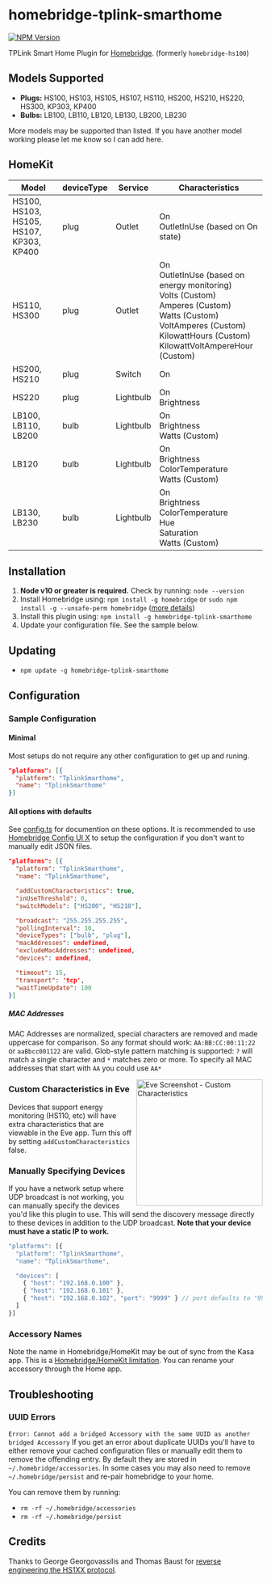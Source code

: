 <!-- markdownlint-disable MD033 -->

# homebridge-tplink-smarthome

[![NPM Version](https://img.shields.io/npm/v/homebridge-tplink-smarthome.svg)](https://www.npmjs.com/package/homebridge-tplink-smarthome)

TPLink Smart Home Plugin for [Homebridge](https://github.com/nfarina/homebridge). (formerly `homebridge-hs100`)

## Models Supported

- **Plugs:** HS100, HS103, HS105, HS107, HS110, HS200, HS210, HS220, HS300, KP303, KP400
- **Bulbs:** LB100, LB110, LB120, LB130, LB200, LB230

More models may be supported than listed. If you have another model working please let me know so I can add here.

## HomeKit

| Model                                    | deviceType | Service   | Characteristics                                                                                                                                                                                    |
| ---------------------------------------- | ---------- | --------- | -------------------------------------------------------------------------------------------------------------------------------------------------------------------------------------------------- |
| HS100, HS103, HS105, HS107, KP303, KP400 | plug       | Outlet    | On<br/>OutletInUse (based on On state)                                                                                                                                                             |
| HS110, HS300                             | plug       | Outlet    | On<br/>OutletInUse (based on energy monitoring)<br/>Volts (Custom)<br/>Amperes (Custom)<br/>Watts (Custom)<br/>VoltAmperes (Custom)<br/>KilowattHours (Custom)<br/>KilowattVoltAmpereHour (Custom) |
| HS200, HS210                             | plug       | Switch    | On                                                                                                                                                                                                 |
| HS220                                    | plug       | Lightbulb | On<br/>Brightness                                                                                                                                                                                  |
| LB100, LB110, LB200                      | bulb       | Lightbulb | On<br/>Brightness<br/>Watts (Custom)                                                                                                                                                               |
| LB120                                    | bulb       | Lightbulb | On<br/>Brightness<br/>ColorTemperature<br/>Watts (Custom)                                                                                                                                          |
| LB130, LB230                             | bulb       | Lightbulb | On<br/>Brightness<br/>ColorTemperature<br/>Hue<br/>Saturation<br/>Watts (Custom)                                                                                                                   |

## Installation

1. **Node v10 or greater is required.** Check by running: `node --version`
2. Install Homebridge using: `npm install -g homebridge` or `sudo npm install -g --unsafe-perm homebridge` ([more details](https://github.com/nfarina/homebridge#installation))
3. Install this plugin using: `npm install -g homebridge-tplink-smarthome`
4. Update your configuration file. See the sample below.

## Updating

- `npm update -g homebridge-tplink-smarthome`

## Configuration

### Sample Configuration

#### Minimal

Most setups do not require any other configuration to get up and runing.

```json
"platforms": [{
  "platform": "TplinkSmarthome",
  "name": "TplinkSmarthome"
}]
```

#### All options with defaults

See [config.ts](src/config.ts) for documention on these options. It is recommended to use [Homebridge Config UI X](https://github.com/oznu/homebridge-config-ui-x) to setup the configuration if you don't want to manually edit JSON files.

```json
"platforms": [{
  "platform": "TplinkSmarthome",
  "name": "TplinkSmarthome",

  "addCustomCharacteristics": true,
  "inUseThreshold": 0,
  "switchModels": ["HS200", "HS210"],

  "broadcast": "255.255.255.255",
  "pollingInterval": 10,
  "deviceTypes": ["bulb", "plug"],
  "macAddresses": undefined,
  "excludeMacAddresses": undefined,
  "devices": undefined,

  "timeout": 15,
  "transport": 'tcp',
  "waitTimeUpdate": 100
}]
```

##### MAC Addresses

MAC Addresses are normalized, special characters are removed and made uppercase for comparison. So any format should work: `AA:BB:CC:00:11:22` or `aaBbcc001122` are valid. Glob-style pattern matching is supported: `?` will match a single character and `*` matches zero or more. To specify all MAC addresses that start with `AA` you could use `AA*`

<img src="https://user-images.githubusercontent.com/1383980/30236344-5ca0e866-94cc-11e7-9cf7-bb5632291082.png" align="right" alt="Eve Screenshot - Custom Characteristics" width=250>

### Custom Characteristics in Eve

Devices that support energy monitoring (HS110, etc) will have extra characteristics that are viewable in the Eve app. Turn this off by setting `addCustomCharacteristics` false.

### Manually Specifying Devices

If you have a network setup where UDP broadcast is not working, you can manually specify the devices you'd like this plugin to use. This will send the discovery message directly to these devices in addition to the UDP broadcast. **Note that your device must have a static IP to work.**

```js
"platforms": [{
  "platform": "TplinkSmarthome",
  "name": "TplinkSmarthome",

  "devices": [
    { "host": "192.168.0.100" },
    { "host": "192.168.0.101" },
    { "host": "192.168.0.102", "port": "9999" } // port defaults to "9999" but can be overriden
  ]
}]
```

### Accessory Names

Note the name in Homebridge/HomeKit may be out of sync from the Kasa app. This is a [Homebridge/HomeKit limitation](https://github.com/nfarina/homebridge#limitations). You can rename your accessory through the Home app.

## Troubleshooting

### UUID Errors

`Error: Cannot add a bridged Accessory with the same UUID as another bridged Accessory`
If you get an error about duplicate UUIDs you'll have to either remove your cached configuration files or manually edit them to remove the offending entry. By default they are stored in `~/.homebridge/accessories`. In some cases you may also need to remove `~/.homebridge/persist` and re-pair homebridge to your home.

You can remove them by running:

- `rm -rf ~/.homebridge/accessories`
- `rm -rf ~/.homebridge/persist`

## Credits

Thanks to George Georgovassilis and Thomas Baust for [reverse engineering the HS1XX protocol](https://blog.georgovassilis.com/2016/05/07/controlling-the-tp-link-hs100-wi-fi-smart-plug/).
